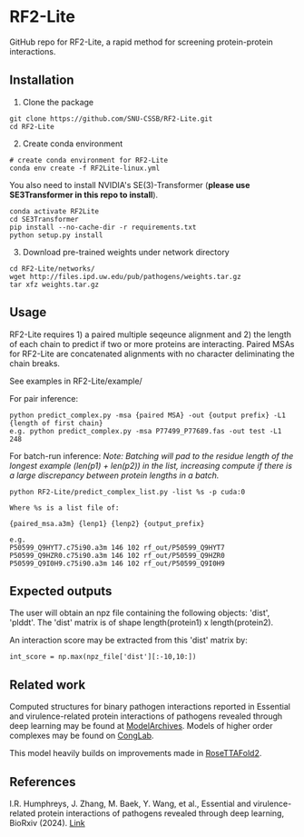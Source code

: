 # RF2-Lite
GitHub repo for RF2-Lite, a rapid method for screening protein-protein interactions.

## Installation

1. Clone the package
```
git clone https://github.com/SNU-CSSB/RF2-Lite.git
cd RF2-Lite
```

2. Create conda environment
```
# create conda environment for RF2-Lite
conda env create -f RF2Lite-linux.yml
```
You also need to install NVIDIA's SE(3)-Transformer (**please use SE3Transformer in this repo to install**).
```
conda activate RF2Lite
cd SE3Transformer
pip install --no-cache-dir -r requirements.txt
python setup.py install
```

3. Download pre-trained weights under network directory
```
cd RF2-Lite/networks/
wget http://files.ipd.uw.edu/pub/pathogens/weights.tar.gz
tar xfz weights.tar.gz
```

## Usage
RF2-Lite requires 1) a paired multiple seqeunce alignment and 2) the length of each chain to predict if two or more proteins are interacting. Paired MSAs for RF2-Lite are concatenated alignments with no character deliminating the chain breaks.

See examples in RF2-Lite/example/

For pair inference:
```
python predict_complex.py -msa {paired MSA} -out {output prefix} -L1 {length of first chain}
e.g. python predict_complex.py -msa P77499_P77689.fas -out test -L1 248
```

For batch-run inference:
_Note: Batching will pad to the residue length of the longest example (len(p1) + len(p2)) in the list, increasing compute if there is a large discrepancy between protein lengths in a batch._
```
python RF2-Lite/predict_complex_list.py -list %s -p cuda:0

Where %s is a list file of:

{paired_msa.a3m} {lenp1} {lenp2} {output_prefix}

e.g.
P50599_Q9HYT7.c75i90.a3m 146 102 rf_out/P50599_Q9HYT7
P50599_Q9HZR0.c75i90.a3m 146 102 rf_out/P50599_Q9HZR0
P50599_Q9I0H9.c75i90.a3m 146 102 rf_out/P50599_Q9I0H9
```

## Expected outputs
The user will obtain an npz file containing the following objects: 'dist', 'plddt'.
The 'dist' matrix is of shape length(protein1) x length(protein2).

An interaction score may be extracted from this 'dist' matrix by:
```
int_score = np.max(npz_file['dist'][:-10,10:])
```

## Related work
Computed structures for binary pathogen interactions reported in Essential and virulence-related protein interactions of pathogens revealed through deep learning may be found at [ModelArchives]( https://modelarchive.org/doi/10.5452/ma-bak-evip). Models of higher order complexes may be found on [CongLab](https://conglab.swmed.edu/pathogens/).

This model heavily builds on improvements made in [RoseTTAFold2](https://www.biorxiv.org/content/10.1101/2023.05.24.542179v1).

## References
I.R. Humphreys, J. Zhang, M. Baek, Y. Wang, et al., Essential and virulence-related protein interactions of pathogens revealed through deep learning, BioRxiv (2024). [Link](https://www.biorxiv.org/content/10.1101/2024.04.12.589144v1) 
